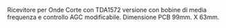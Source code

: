 Ricevitore per Onde Corte con TDA1572 versione con bobine di media frequenza e controllo AGC modificabile. 
Dimensione PCB 99mm. X 63mm.
